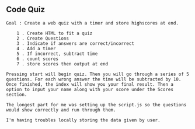 ## Code Quiz

    Goal : Create a web quiz with a timer and store highscores at end. 

        1 . Create HTML to fit a quiz
        2 . Create Questions
        3 . Indicate if answers are correct/incorrect
        4 . Add a timer
        5 . If incorrect, subtract time
        6 . count scores
        7 . store scores then output at end

    Pressing start will begin quiz. Then you will go through a series of 5 questions. For each wrong answer the time will be subtracted by 10. 
    Once finished, the index will show you your final result. Then a option to input your name along with your score under the Scores section. 

    The longest part for me was setting up the script.js so the questions would show correctly and run through them. 

    I'm having troubles locally storing the data given by user. 
        